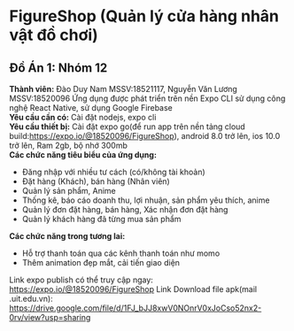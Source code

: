# FigureShop (Quản lý cửa hàng nhân vật đồ chơi)
## Đồ Án 1: Nhóm 12
**Thành viên:** Đào Duy Nam MSSV:18521117, Nguyễn Văn Lương MSSV:18520096
Ứng dụng được phát triển trên nền Expo CLI sử dụng công nghệ React Native, sử dụng Google Firebase  
**Yêu cầu cần có:** Cài đặt nodejs, expo cli  
**Yêu cầu thiết bị:** Cài đặt expo go(để run app trên nền tảng cloud build:https://expo.io/@18520096/FigureShop), android 8.0 trở lên, ios 10.0 trở lên, Ram 2gb, bộ nhớ 300mb  
**Các chức năng tiêu biểu của ứng dụng:**

- Đăng nhập với nhiều tư cách (có/không tài khoản)
- Đặt hàng (Khách), bán hàng (Nhân viên)
- Quản lý sản phẩm, Anime
- Thống kê, báo cáo doanh thu, lợi nhuận, sản phẩm yêu thích, anime
- Quản lý đơn đặt hàng, bán hàng, Xác nhận đơn đặt hàng
- Quản lý khách hàng đã từng mua sản phẩm  

**Các chức năng trong tương lai:**

- Hỗ trợ thanh toán qua các kênh thanh toán như momo
- Thêm animation đẹp mắt, cải tiến giao diện  

Link expo publish có thể truy cập ngay: https://expo.io/@18520096/FigureShop
Link Download file apk(mail .uit.edu.vn): https://drive.google.com/file/d/1FJ_bJJ8xwV0NOnrV0xJoCso52nx2-0rv/view?usp=sharing

